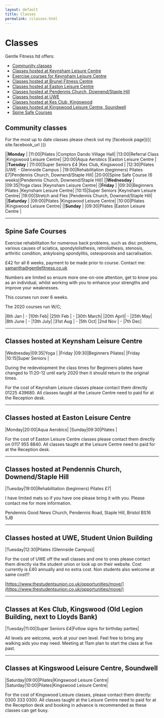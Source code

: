 ```yaml
---
layout: default
title: Classes
permalink: /classes.html
---
```


# Classes

Gentle Fitness ltd offers:

- [Community classes](#community-classes)
- [Classes hosted at Keynsham Leisure Centre](#classes-hosted-at-keynsham-leisure-centre)
- [Exercise courses for Keynsham Leisure Centre](#exercise-courses-for-keynsham-leisure-centre)
- [Classes hosted at Brunel Fitness Centre](#classes-hosted-at-brunel-fitness-centre-speedwell-school)
- [Classes hosted at Easton Leisure Centre](#classes-hosted-at-easton-leisure-centre)
- [Classes hosted at Pendennis Church, Downend/Staple Hill](#classes-hosted-at-pendennis-church-downendstaple-hill)
- [Classes hosted at UWE](#classes-hosted-at-uwe-student-union-building)
- [Classes hosted at Kes Club, Kingswood](#classes-at-kes-club-kingswood-old-legion-building-next-to-lloyds-bank)
- [Classes hosted at Kingswood Leisure Centre, Soundwell](#classes-at-kingswood-leisure-centre-soundwell)
- [Spine Safe Courses](#spine-safe-courses)

## Community classes

For the most up to date classes please check out my
[facebook page]({{ site.facebook_url }})

||**Monday**                                       |
|11:00|Pilates             |Compton Dando Village Hall|
|13:00|Referral Class      |Kingswood Leisure Centre|
|20:00|Aqua Aerobics       |Easton Leisure Centre  |
||**Tuesday**                                      |
|11:00|Super Seniors £4    |Kes Club, Kingswood    |
|12:30|Pilates             |UWE - Glennside Campus |
|19:00|Rehabilitation (beginners) Pilates £7|Pendennis Church, Downend/Staple Hill|
|20:00|Spine Safe Course (6 weeks)|Pendennis Church, Downend/Staple Hill|
||**Wednesday**                                    |
|09:35|Yoga class          |Keynsham Leisure Centre|
||**Friday**                                       |
|09:30|Beginners Pilates   |Keynsham Leisure Centre|
|10:15|Super Seniors       |Keynsham Leisure Centre|
|19:00|Stretch and Flex    |Pendennis Church, Downend/Staple Hill|
||**Saturday**                                     |
|09:00|Pilates             |Kingswood Leisure Centre|
|10:00|Pilates             |Kingswood Leisure Centre|
||**Sunday**                                       |
|09:30|Pilates             |Easton Leisure Centre  |

-------------------------------------------------------------------------------

## Spine Safe Courses
Exercise rehabilitation for numerous back problems, such as disc problems,
various causes of sciatica, spondylolisthesis, retrolisthesis, stenosis,
arthritic condition, ankylosing spondylitis, osteoporosis and sacralisation.

£42 for all 6 weeks, payment to be made prior to course. Contact me:
[samantha@gentlefitness.co.uk](mailto:samantha@gentlefitness.co.uk)

Numbers are limited so ensure more one-on-one attention, get to know you as an
individual, whilst working with you to enhance your strengths and improve your
weaknesses.

This courses run over 6 weeks.

The 2020 courses run W/C;

|6th Jan   | - |10th Feb|
|25th Feb  | - |30th March|
|20th April| - |25th May|
|8th June  | - |13th July|
|31st Aug  | - |5th Oct|
|2nd Nov   | - |7th Dec|

-------------------------------------------------------------------------------

## Classes hosted at Keynsham Leisure Centre

|Wednesday|09:35|Yoga             |
|Friday   |09:30|Beginners Pilates|
|Friday   |10:15|Super Seniors    |

During the redevelopment the class times for Beginners pilates have changed to
11:20-12 until early 2020 then it should return to the original times.

For the cost of Keynsham Leisure classes please contact them directly 01225 439680.
All classes taught at the Leisure Centre need to paid for at the Reception desk.

-------------------------------------------------------------------------------

## Classes hosted at Easton Leisure Centre

|Monday|20:00|Aqua Aerobics|
|Sunday|09:30|Pilates      |

For the cost of Easton Leisure Centre classes please contact them directly on 0117 955 8840.
All classes taught at the Leisure Centre need to paid for at the Reception desk.

-------------------------------------------------------------------------------

## Classes hosted at Pendennis Church, Downend/Staple Hill

|Tuesday|19:00|Rehabilitation (beginners) Pilates £7|

I have limited mats so if you have one please bring it with you.
Please contact me for more information.

Pendennis Good News Church, Pendennis Road, Staple Hill, Bristol BS16 5JB

-------------------------------------------------------------------------------

## Classes hosted at UWE, Student Union Building

|Tuesday|12:30|Pilates (Glennside Campus)|

For the cost of UWE off the wall classes and one to ones please contact them
directly via the student union or look up on their website. Cost currently is £40
annually and no extra cost. Non students also welcome at same cost!!!

[https://www.thestudentsunion.co.uk/opportunities/move/](https://www.thestudentsunion.co.uk/opportunities/move/)

-------------------------------------------------------------------------------

## Classes at Kes Club, Kingswood (Old Legion Building, next to Lloyds Bank)

|Tuesday|11:00|Super Seniors £4|Follow signs for birthday parties|

All levels are welcome, work at your own level. Feel free to bring any walking
aids you may need. Meeting at 11am plan to start the class at five past.

-------------------------------------------------------------------------------

## Classes at Kingswood Leisure Centre, Soundwell

|Saturday|09:00|Pilates|Kingswood Leisure Centre|
|Saturday|10:00|Pilates|Kingswood Leisure Centre|

For the cost of Kingswood Leisure classes, please contact them directly: 
0300 333 0300. All classes taught at the Leisure Centre need to paid for at the
Reception desk and booking in advance is recommended as these classes can get busy.
